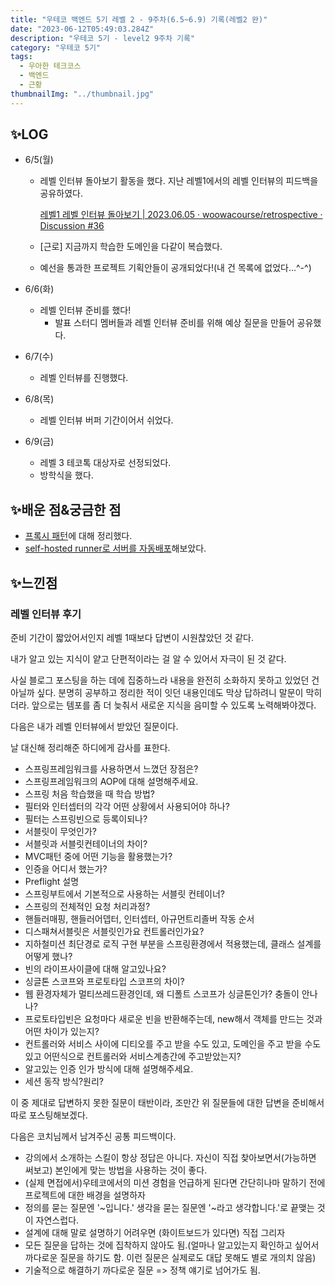 ```yaml
---
title: "우테코 백엔드 5기 레벨 2 - 9주차(6.5~6.9) 기록(레벨2 완)"
date: "2023-06-12T05:49:03.284Z"
description: "우테코 5기 - level2 9주차 기록"
category: "우테코 5기"
tags:
  - 우아한 테크코스
  - 백엔드
  - 근황
thumbnailImg: "../thumbnail.jpg"
---
```


## ✨LOG

- 6/5(월)

  - 레벨 인터뷰 돌아보기 활동을 했다.
    지난 레벨1에서의 레벨 인터뷰의 피드백을 공유하였다.

    [레벨1 레벨 인터뷰 돌아보기 | 2023.06.05 · woowacourse/retrospective · Discussion #36](https://github.com/woowacourse/retrospective/discussions/36)

  - [근로] 지금까지 학습한 도메인을 다같이 복습했다.
  - 예선을 통과한 프로젝트 기획안들이 공개되었다!(내 건 목록에 없었다…^-^)

- 6/6(화)
  - 레벨 인터뷰 준비를 했다!
    - 발표 스터디 멤버들과 레벨 인터뷰 준비를 위해 예상 질문을 만들어 공유했다.
- 6/7(수)

  - 레벨 인터뷰를 진행했다.

- 6/8(목)
  - 레벨 인터뷰 버퍼 기간이어서 쉬었다.
- 6/9(금)
  - 레벨 3 테코톡 대상자로 선정되었다.
  - 방학식을 했다.

## ✨배운 점&궁금한 점

- [프록시 패턴](<https://amaran-th.github.io/%EC%86%8C%ED%94%84%ED%8A%B8%EC%9B%A8%EC%96%B4%20%EC%84%A4%EA%B3%84/[%EB%94%94%EC%9E%90%EC%9D%B8%20%ED%8C%A8%ED%84%B4]%20Proxy%20Pattern(%ED%94%84%EB%A1%9D%EC%8B%9C%20%ED%8C%A8%ED%84%B4)/>)에 대해 정리했다.
- [self-hosted runner로 서버를 자동배포](https://amaran-th.github.io/%EC%9D%B8%ED%94%84%EB%9D%BC/[CICD]%20Self-hosted%20Runner%EB%A1%9C%20%EC%84%9C%EB%B2%84%20%EB%B0%B0%ED%8F%AC%20%EC%9E%90%EB%8F%99%ED%99%94%ED%95%98%EA%B8%B0/)해보았다.

## ✨느낀점

### 레벨 인터뷰 후기

준비 기간이 짧았어서인지 레벨 1때보다 답변이 시원찮았던 것 같다.

내가 알고 있는 지식이 얕고 단편적이라는 걸 알 수 있어서 자극이 된 것 같다.

사실 블로그 포스팅을 하는 데에 집중하느라 내용을 완전히 소화하지 못하고 있었던 건 아닐까 싶다. 분명히 공부하고 정리한 적이 잇던 내용인데도 막상 답하려니 말문이 막히더라. 앞으로는 템포를 좀 더 늦춰서 새로운 지식을 음미할 수 있도록 노력해봐야겠다.

다음은 내가 레벨 인터뷰에서 받았던 질문이다.

날 대신해 정리해준 하디에게 감사를 표한다.

- 스프링프레임워크를 사용하면서 느꼈던 장점은?
- 스프링프레임워크의 AOP에 대해 설명해주세요.
- 스프링 처음 학습했을 때 학습 방법?
- 필터와 인터셉터의 각각 어떤 상황에서 사용되어야 하나?
- 필터는 스프링빈으로 등록이되나?
- 서블릿이 무엇인가?
- 서블릿과 서블릿컨테이너의 차이?
- MVC패턴 중에 어떤 기능을 활용했는가?
- 인증을 어디서 했는가?
- Preflight 설명
- 스프링부트에서 기본적으로 사용하는 서블릿 컨테이너?
- 스프링의 전체적인 요청 처리과정?
- 핸들러매핑, 핸들러어뎁터, 인터셉터, 아규먼트리졸버 작동 순서
- 디스패쳐서블릿은 서블릿인가요 컨트롤러인가요?
- 지하철미션 최단경로 로직 구현 부분을 스프링환경에서 적용했는데, 클래스 설계를 어떻게 했나?
- 빈의 라이프사이클에 대해 알고있나요?
- 싱글톤 스코프와 프로토타입 스코프의 차이?
- 웹 환경자체가 멀티쓰레드환경인데, 왜 디폴트 스코프가 싱글톤인가? 충돌이 안나나?
- 프로토타입빈은 요청마다 새로운 빈을 반환해주는데, new해서 객체를 만드는 것과 어떤 차이가 있는지?
- 컨트롤러와 서비스 사이에 디티오를 주고 받을 수도 있고, 도메인을 주고 받을 수도 있고 어떤식으로 컨트롤러와 서비스계층간에 주고받았는지?
- 알고있는 인증 인가 방식에 대해 설명해주세요.
- 세션 동작 방식?원리?

이 중 제대로 답변하지 못한 질문이 태반이라, 조만간 위 질문들에 대한 답변을 준비해서 따로 포스팅해보겠다.

다음은 코치님께서 남겨주신 공통 피드백이다.

- 강의에서 소개하는 스킬이 항상 정답은 아니다. 자신이 직접 찾아보면서(가능하면 써보고) 본인에게 맞는 방법을 사용하는 것이 좋다.
- (실제 면접에서)우테코에서의 미션 경험을 언급하게 된다면 간단히나마 말하기 전에 프로젝트에 대한 배경을 설명하자
- 정의를 묻는 질문엔 '~입니다.' 생각을 묻는 질문엔 '~라고 생각합니다.'로 끝맺는 것이 자연스럽다.
- 설계에 대해 말로 설명하기 어려우면 (화이트보드가 있다면) 직접 그리자
- 모든 질문을 답하는 것에 집착하지 않아도 됨.(얼마나 알고있는지 확인하고 싶어서 까다로운 질문을 하기도 함. 이런 질문은 실제로도 대답 못해도 별로 개의치 않음)
- 기술적으로 해결하기 까다로운 질문 => 정책 얘기로 넘어가도 됨.

